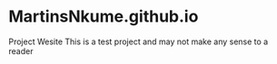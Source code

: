 # MartinsNkume.github.io
Project Wesite
This is a test project and may not make any sense to a reader
